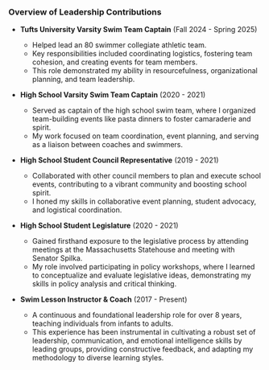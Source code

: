 ### Overview of Leadership Contributions

* **Tufts University Varsity Swim Team Captain** (Fall 2024 - Spring 2025)
    * Helped lead an 80 swimmer collegiate athletic team.
    * Key responsibilities included coordinating logistics, fostering team cohesion, and creating events for team members.
    * This role demonstrated my ability in resourcefulness, organizational planning, and team leadership.

* **High School Varsity Swim Team Captain** (2020 - 2021)
    * Served as captain of the high school swim team, where I organized team-building events like pasta dinners to foster camaraderie and spirit.
    * My work focused on team coordination, event planning, and serving as a liaison between coaches and swimmers.

* **High School Student Council Representative** (2019 - 2021)
    * Collaborated with other council members to plan and execute school events, contributing to a vibrant community and boosting school spirit.
    * I honed my skills in collaborative event planning, student advocacy, and logistical coordination.

* **High School Student Legislature** (2020 - 2021)
    * Gained firsthand exposure to the legislative process by attending meetings at the Massachusetts Statehouse and meeting with Senator Spilka.
    * My role involved participating in policy workshops, where I learned to conceptualize and evaluate legislative ideas, demonstrating my skills in policy analysis and critical thinking.

* **Swim Lesson Instructor & Coach** (2017 - Present)
    * A continuous and foundational leadership role for over 8 years, teaching individuals from infants to adults.
    * This experience has been instrumental in cultivating a robust set of leadership, communication, and emotional intelligence skills by leading groups, providing constructive feedback, and adapting my methodology to diverse learning styles.